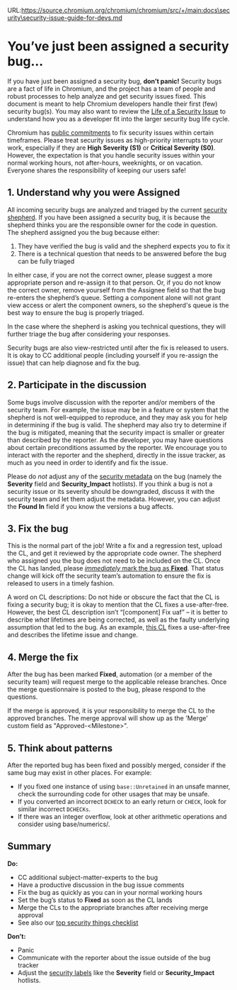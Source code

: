 URL:https://source.chromium.org/chromium/chromium/src/+/main:docs\security\security-issue-guide-for-devs.md
# You’ve just been assigned a security bug…

If you have just been assigned a security bug, **don’t panic!** Security bugs
are a fact of life in Chromium, and the project has a team of people and robust
processes to help analyze and get security issues fixed. This document is meant
to help Chromium developers handle their first (few) security bug(s). You may
also want to review the [Life of a Security Issue](life-of-a-security-issue.md)
to understand how you as a developer fit into the larger security bug life
cycle.

Chromium has [public commitments](severity-guidelines.md) to fix security issues
within certain timeframes. Please treat security issues as high-priority
interrupts to your work, especially if they are **High Severity (S1)** or
**Critical Severity (S0)**. However, the expectation is that you handle security
issues within your normal working hours, not after-hours, weeknights, or on
vacation. Everyone shares the responsibility of keeping our users safe!

## 1. Understand why you were Assigned

All incoming security bugs are analyzed and triaged by the current [security
shepherd](shepherd.md). If you have been assigned a security bug, it is because
the shepherd thinks you are the responsible owner for the code in question. The
shepherd assigned you the bug because either:

1. They have verified the bug is valid and the shepherd expects you to fix it
2. There is a technical question that needs to be answered before the bug can be
   fully triaged

In either case, if you are not the correct owner, please suggest a more
appropriate person and re-assign it to that person. Or, if you do not know the
correct owner, remove yourself from the Assignee field so that the bug
re-enters the shepherd’s queue. Setting a component alone will not grant view
access or alert the component owners, so the shepherd's queue is the best
way to ensure the bug is properly triaged.

In the case where the shepherd is asking you technical questions, they will
further triage the bug after considering your responses.

Security bugs are also view-restricted until after the fix is released to users.
It is okay to CC additional people (including yourself if you re-assign the
issue) that can help diagnose and fix the bug.

## 2. Participate in the discussion

Some bugs involve discussion with the reporter and/or members of the security
team. For example, the issue may be in a feature or system that the shepherd is
not well-equipped to reproduce, and they may ask you for help in determining if
the bug is valid. The shepherd may also try to determine if the bug is mitigated,
meaning that the security impact is smaller or greater than described by the
reporter. As the developer, you may have questions about certain preconditions
assumed by the reporter. We encourage you to interact with the reporter and the
shepherd, directly in the issue tracker, as much as you need in order to identify
and fix the issue.

Please do _not_ adjust any of the [security metadata](security-labels.md) on the
bug (namely the **Severity** field and **Security\_Impact** hotlists). If you think a
bug is not a security issue or its severity should be downgraded, discuss it with
the security team and let them adjust the metadata. However, you can adjust the
**Found In** field if you know the versions a bug affects.

## 3. Fix the bug

This is the normal part of the job! Write a fix and a regression test, upload
the CL, and get it reviewed by the appropriate code owner. The shepherd who
assigned you the bug does not need to be included on the CL. Once the CL has
landed, please [_immediately_ mark the bug as
**Fixed**](https://groups.google.com/a/chromium.org/g/chromium-dev/c/JNJdU-dnjTk/m/4jXI96pdAgAJ).
That status change will kick off the security team’s automation to ensure the
fix is released to users in a timely fashion.

A word on CL descriptions: Do not hide or obscure the fact that the CL is fixing
a security bug; it is okay to mention that the CL fixes a use-after-free.
However, the best CL description isn’t “[component] Fix uaf” – it is better to
describe _what_ lifetimes are being corrected, as well as the faulty underlying
assumption that led to the bug. As an example, [this
CL](https://chromium-review.googlesource.com/c/chromium/src/+/2167426) fixes a
use-after-free and describes the lifetime issue and change.

## 4. Merge the fix

After the bug has been marked **Fixed**, automation (or a member of the security
team) will request merge to the applicable release branches. Once the merge
questionnaire is posted to the bug, please respond to the questions.

If the merge is approved, it is your responsibility to merge the CL to the
approved branches. The merge approval will show up as the 'Merge' custom field as
"Approved-&lt;Milestone&gt;".

## 5. Think about patterns

After the reported bug has been fixed and possibly merged, consider if the same
bug may exist in other places. For example:

* If you fixed one instance of using `base::Unretained` in an unsafe manner,
  check the surrounding code for other usages that may be unsafe.
* If you converted an incorrect `DCHECK` to an early return or `CHECK`, look for
  similar incorrect `DCHECKs`.
* If there was an integer overflow, look at other arithmetic operations and
  consider using base/numerics/.

## Summary

**Do:**

* CC additional subject-matter-experts to the bug
* Have a productive discussion in the bug issue comments
* Fix the bug as quickly as you can in your normal working hours
* Set the bug’s status to **Fixed** as soon as the CL lands
* Merge the CLs to the appropriate branches after receiving merge approval
* See also our [top security things checklist](checklist.md)

**Don’t:**

* Panic
* Communicate with the reporter about the issue outside of the bug tracker
* Adjust the [security labels](security-labels.md) like the **Severity** field
  or **Security\_Impact** hotlists.
